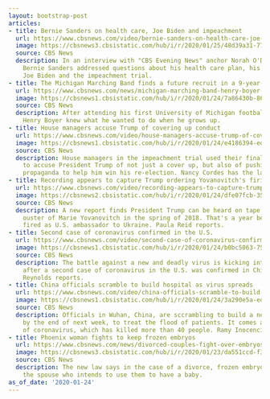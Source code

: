 ```yaml
---
layout: bootstrap-post
articles:
- title: Bernie Sanders on health care, Joe Biden and impeachment
  url: https://www.cbsnews.com/video/bernie-sanders-on-health-care-joe-biden-and-impeachment/
  image: https://cbsnews3.cbsistatic.com/hub/i/r/2020/01/25/48d39a31-7752-47e5-9187-5d7e9ac8a0d3/thumbnail/1200x630/af3d3ea38a276df154ed90b12ef08091/0124-en-berniesanders-odonnell-2014461-640x360.jpg
  source: CBS News
  description: In an interview with "CBS Evening News" anchor Norah O'Donnell, Senator
    Bernie Sanders addressed questions about his health care plan, his criticism of
    Joe Biden and the impeachment trial.
- title: The Michigan Marching Band finds a future recruit in a 9-year-old
  url: https://www.cbsnews.com/news/michigan-marching-band-henry-boyer-future-recruit-2020-01-24/
  image: https://cbsnews1.cbsistatic.com/hub/i/r/2020/01/24/7a86430b-86e5-46bb-97a7-2db834016ede/thumbnail/1200x630/c64e3f9396d6196416ace2e3ef090680/henry-meeting-drum-major.jpg
  source: CBS News
  description: After attending his first University of Michigan football game, 9-year-old
    Henry Boyer knew what he wanted to do when he grows up.
- title: House managers accuse Trump of covering up conduct
  url: https://www.cbsnews.com/video/house-managers-accuse-trump-of-covering-up-conduct/
  image: https://cbsnews1.cbsistatic.com/hub/i/r/2020/01/24/e4186394-ed8e-4624-b766-9587dcc8e5c2/thumbnail/1200x630/0a57ac0336eed4d923ff4c6f9dbd1b7d/0124-en-impeachment-cordes-2014445-640x360.jpg
  source: CBS News
  description: House managers in the impeachment trial used their final day of arguments
    to accuse President Trump of not just a cover up, but also of pushing Kremlin
    propaganda to help him win his re-election. Nancy Cordes has the latest.
- title: Recording appears to capture Trump ordering Yovanovitch's firing
  url: https://www.cbsnews.com/video/recording-appears-to-capture-trump-ordering-yovanovitchs-firing/
  image: https://cbsnews2.cbsistatic.com/hub/i/r/2020/01/24/dfe07fcb-35af-4542-b94e-38287ef51489/thumbnail/1200x630/6a27feaf6d74f07dfd8630924ff13bcb/0124-en-trump-preid-2014454-640x360.jpg
  source: CBS News
  description: A new report finds President Trump can be heard on tape ordering the
    ouster of Marie Yovanovitch in the spring of 2018. That's a year before she was
    fired as U.S. ambassador to Ukraine. Paula Reid reports.
- title: Second case of coronavirus confirmed in the U.S.
  url: https://www.cbsnews.com/video/second-case-of-coronavirus-confirmed-in-the-us/
  image: https://cbsnews1.cbsistatic.com/hub/i/r/2020/01/24/b0bc5063-756e-420b-b9ea-0d51572ccd1a/thumbnail/1200x630/24bc701a9341c12f899dccddf5d573b0/0124-en-usvirus-reynolds-2014424-640x360.jpg
  source: CBS News
  description: The battle against a new and deadly virus is kicking into high gear
    after a second case of coronavirus in the U.S. was confirmed in Chicago. Dean
    Reynolds reports.
- title: China officials scramble to build hospital as virus spreads
  url: https://www.cbsnews.com/video/china-officials-scramble-to-build-hospital-as-virus-spreads/
  image: https://cbsnews1.cbsistatic.com/hub/i/r/2020/01/24/3a290e5a-ed81-49ee-b197-306944acc951/thumbnail/1200x630/1abd141ff705b7269dd8ebba667fc320/0124-en-viruschina-inocencio-2014434-640x360.jpg
  source: CBS News
  description: Officials in Wuhan, China, are sccrambling to build a new hospital
    by the end of next week, to treat the flood of patients. It comes amid the spread
    of coronavirus, which has killed more than 40 people. Ramy Inocencio reports.
- title: Phoenix woman fights to keep frozen embryos
  url: https://www.cbsnews.com/news/divorced-couples-fight-over-embryos-leads-to-new-arizona-law-2020-01-24/
  image: https://cbsnews3.cbsistatic.com/hub/i/r/2020/01/23/da551ccd-f312-425c-a0f4-38991caea1e8/thumbnail/1200x630/f5b5f6c15ef680439233e332e66009d6/gettyimages-1079711992.jpg
  source: CBS News
  description: The new law says in the case of a divorce, frozen embryos will go to
    the spouse who intends to use them to have a baby.
as_of_date: '2020-01-24'
---
```


